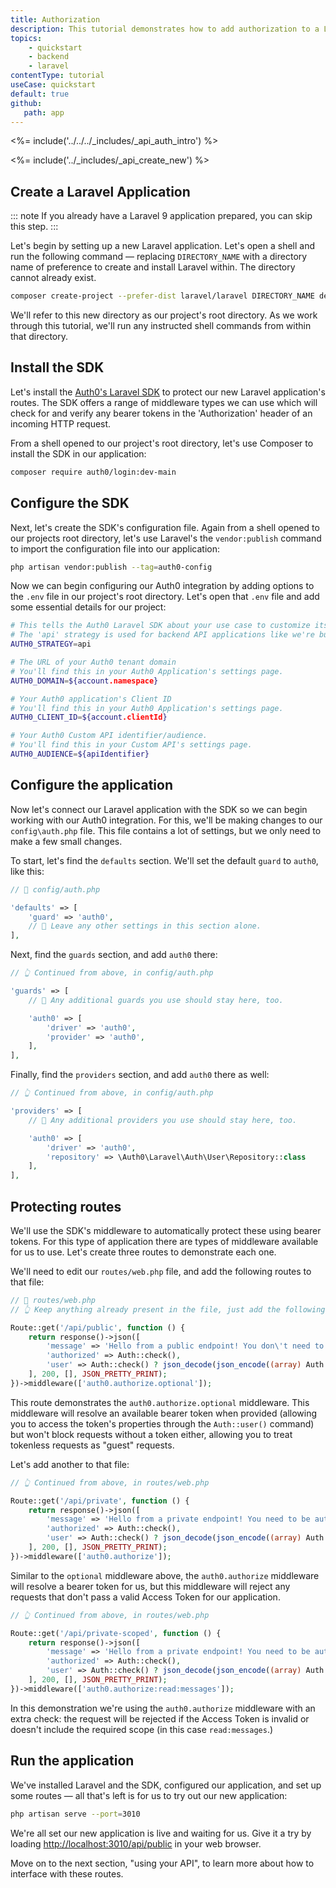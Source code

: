 ```yaml
---
title: Authorization
description: This tutorial demonstrates how to add authorization to a Laravel API application using the Auth0 Laravel SDK.
topics:
    - quickstart
    - backend
    - laravel
contentType: tutorial
useCase: quickstart
default: true
github:
   path: app
---
```


<%= include('../../../_includes/_api_auth_intro') %>

<%= include('../_includes/_api_create_new') %>

## Create a Laravel Application

::: note
If you already have a Laravel 9 application prepared, you can skip this step.
:::

Let's begin by setting up a new Laravel application. Let's open a shell and run the following command — replacing `DIRECTORY_NAME` with a directory name of preference to create and install Laravel within. The directory cannot already exist.

```sh
composer create-project --prefer-dist laravel/laravel DIRECTORY_NAME dev-master
```

We'll refer to this new directory as our project's root directory. As we work through this tutorial, we'll run any instructed shell commands from within that directory.

## Install the SDK

Let's install the [Auth0's Laravel SDK](https://github.com/auth0/laravel-auth0) to protect our new Laravel application's routes. The SDK offers a range of middleware types we can use which will check for and verify any bearer tokens in the 'Authorization' header of an incoming HTTP request.

From a shell opened to our project's root directory, let's use Composer to install the SDK in our application:

```sh
composer require auth0/login:dev-main
```

## Configure the SDK

Next, let's create the SDK's configuration file. Again from a shell opened to our projects root directory, let's use Laravel's the `vendor:publish` command to import the configuration file into our application:

```sh
php artisan vendor:publish --tag=auth0-config
```

Now we can begin configuring our Auth0 integration by adding options to the `.env` file in our project's root directory. Let's open that `.env` file and add some essential details for our project:

```sh
# This tells the Auth0 Laravel SDK about your use case to customize its behavior.
# The 'api' strategy is used for backend API applications like we're building here.
AUTH0_STRATEGY=api

# The URL of your Auth0 tenant domain
# You'll find this in your Auth0 Application's settings page.
AUTH0_DOMAIN=${account.namespace}

# Your Auth0 application's Client ID
# You'll find this in your Auth0 Application's settings page.
AUTH0_CLIENT_ID=${account.clientId}

# Your Auth0 Custom API identifier/audience.
# You'll find this in your Custom API's settings page.
AUTH0_AUDIENCE=${apiIdentifier}
```

## Configure the application

Now let's connect our Laravel application with the SDK so we can begin working with our Auth0 integration. For this, we'll be making changes to our `config\auth.php` file. This file contains a lot of settings, but we only need to make a few small changes.

To start, let's find the `defaults` section. We'll set the default `guard` to `auth0`, like this:

```php
// 📂 config/auth.php

'defaults' => [
    'guard' => 'auth0',
    // 📝 Leave any other settings in this section alone.
],
```

Next, find the `guards` section, and add `auth0` there:
```php
// 👆 Continued from above, in config/auth.php

'guards' => [
    // 📝 Any additional guards you use should stay here, too.

    'auth0' => [
        'driver' => 'auth0',
        'provider' => 'auth0',
    ],
],
```

Finally, find the `providers` section, and add `auth0` there as well:
```php
// 👆 Continued from above, in config/auth.php

'providers' => [
    // 📝 Any additional providers you use should stay here, too.

    'auth0' => [
        'driver' => 'auth0',
        'repository' => \Auth0\Laravel\Auth\User\Repository::class
    ],
],
```

## Protecting routes

We'll use the SDK's middleware to automatically protect these using bearer tokens. For this type of application there are types of middleware available for us to use. Let's create three routes to demonstrate each one.

We'll need to edit our `routes/web.php` file, and add the following routes to that file:

```php
// 📂 routes/web.php
// 👆 Keep anything already present in the file, just add the following ...

Route::get('/api/public', function () {
    return response()->json([
        'message' => 'Hello from a public endpoint! You don\'t need to be authenticated to see this.',
        'authorized' => Auth::check(),
        'user' => Auth::check() ? json_decode(json_encode((array) Auth::user(), JSON_THROW_ON_ERROR), true) : null,
    ], 200, [], JSON_PRETTY_PRINT);
})->middleware(['auth0.authorize.optional']);
```

This route demonstrates the `auth0.authorize.optional` middleware. This middleware will resolve an available bearer token when provided (allowing you to access the token's properties through the `Auth::user()` command) but won't block requests without a token either, allowing you to treat tokenless requests as "guest" requests.

Let's add another to that file:

```php
// 👆 Continued from above, in routes/web.php

Route::get('/api/private', function () {
    return response()->json([
        'message' => 'Hello from a private endpoint! You need to be authenticated to see this.',
        'authorized' => Auth::check(),
        'user' => Auth::check() ? json_decode(json_encode((array) Auth::user(), JSON_THROW_ON_ERROR), true) : null,
    ], 200, [], JSON_PRETTY_PRINT);
})->middleware(['auth0.authorize']);
```

Similar to the `optional` middleware above, the `auth0.authorize` middleware will resolve a bearer token for us, but this middleware will reject any requests that don't pass a valid Access Token for our application.

```php
// 👆 Continued from above, in routes/web.php

Route::get('/api/private-scoped', function () {
    return response()->json([
        'message' => 'Hello from a private endpoint! You need to be authenticated and have a scope of read:messages to see this.',
        'authorized' => Auth::check(),
        'user' => Auth::check() ? json_decode(json_encode((array) Auth::user(), JSON_THROW_ON_ERROR), true) : null,
    ], 200, [], JSON_PRETTY_PRINT);
})->middleware(['auth0.authorize:read:messages']);
```

In this demonstration we're using the `auth0.authorize` middleware with an extra check: the request will be rejected if the Access Token is invalid or doesn't include the required scope (in this case `read:messages`.)

## Run the application

We've installed Laravel and the SDK, configured our application, and set up some routes — all that's left is for us to try out our new application:

```sh
php artisan serve --port=3010
```

We're all set our new application is live and waiting for us. Give it a try by loading [http://localhost:3010/api/public](http://localhost:3010/api/public) in your web browser.

Move on to the next section, "using your API", to learn more about how to interface with these routes.
